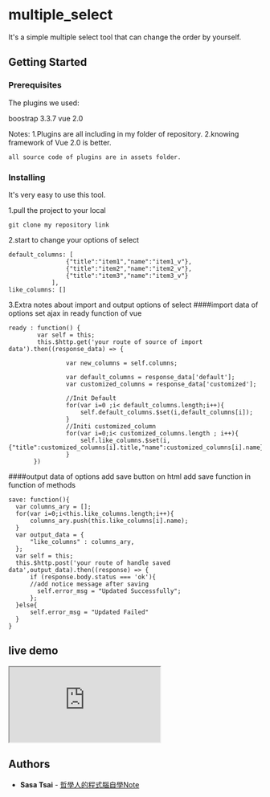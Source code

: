 # multiple_select
It's a simple multiple select tool that can change the order by yourself.

## Getting Started

### Prerequisites

The plugins we used:

boostrap 3.3.7
vue 2.0

Notes: 
1.Plugins are all including in my folder of repository.
2.knowing framework of Vue 2.0 is better.

```
all source code of plugins are in assets folder.
```

### Installing

It's very easy to use this tool.

1.pull the project to your local
```
git clone my repository link
```

2.start to change your options of select
```
default_columns: [
                {"title":"item1","name":"item1_v"},
                {"title":"item2","name":"item2_v"},
                {"title":"item3","name":"item3_v"}
            ],
like_columns: []
```

3.Extra notes about import and output options of select
####import data of options
set ajax in ready function of vue
```
ready : function() {
        var self = this;
        this.$http.get('your route of source of import data').then((response_data) => {
            
                var new_columns = self.columns;	
                
                var default_columns = response_data['default'];
                var customized_columns = response_data['customized'];

                //Init Default
                for(var i=0 ;i< default_columns.length;i++){
                    self.default_columns.$set(i,default_columns[i]);
                }
                //Initi customized_column 
                for(var i=0;i< customized_columns.length ; i++){
                    self.like_columns.$set(i,{"title":customized_columns[i].title,"name":customized_columns[i].name});
                }
       })

```

####output data of options
add save button on html
add save function in function of methods
```
save: function(){          
  var columns_ary = [];
  for(var i=0;i<this.like_columns.length;i++){
      columns_ary.push(this.like_columns[i].name);
  }
  var output_data = {
      "like_columns" : columns_ary,
  };
  var self = this;
  this.$http.post('your route of handle saved data',output_data).then((response) => {
      if (response.body.status === 'ok'){
      //add notice message after saving
        self.error_msg = "Updated Successfully";
      };
  }else{
      self.error_msg = "Updated Failed"
  }
}
```

## live demo
<iframe src="https://tin80122.github.io/multiple_select/index.html"></iframe>

## Authors

* **Sasa Tsai** - [哲學人的程式腦自學Note](https://sasacode.wordpress.com/)
